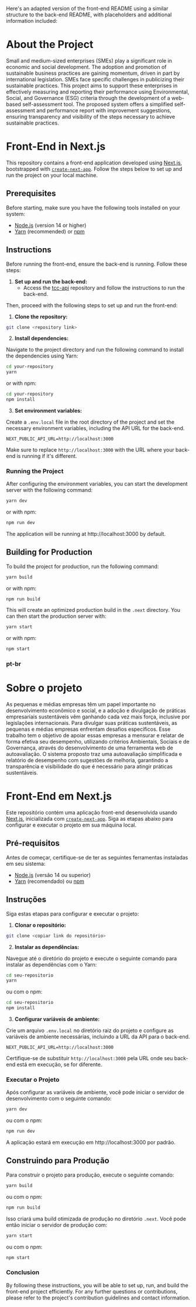 Here's an adapted version of the front-end README using a similar structure to the back-end README, with placeholders and additional information included:

# About the Project
Small and medium-sized enterprises (SMEs) play a significant role in economic and social development. The adoption and promotion of sustainable business practices are gaining momentum, driven in part by international legislation. SMEs face specific challenges in publicizing their sustainable practices. This project aims to support these enterprises in effectively measuring and reporting their performance using Environmental, Social, and Governance (ESG) criteria through the development of a web-based self-assessment tool. The proposed system offers a simplified self-assessment and performance report with improvement suggestions, ensuring transparency and visibility of the steps necessary to achieve sustainable practices.

# Front-End in Next.js

This repository contains a front-end application developed using [Next.js](https://nextjs.org/), bootstrapped with [`create-next-app`](https://github.com/vercel/next.js/tree/canary/packages/create-next-app). Follow the steps below to set up and run the project on your local machine.

## Prerequisites

Before starting, make sure you have the following tools installed on your system:

- [Node.js](https://nodejs.org/) (version 14 or higher)
- [Yarn](https://classic.yarnpkg.com/en/docs/install) (recommended) or [npm](https://www.npmjs.com/get-npm)

## Instructions

Before running the front-end, ensure the back-end is running. Follow these steps:

1. **Set up and run the back-end:**
   - Access the [tcc-api](https://github.com/ticflay/tcc-api) repository and follow the instructions to run the back-end.

Then, proceed with the following steps to set up and run the front-end:

1. **Clone the repository:**
```sh
git clone <repository link>
```

2. **Install dependencies:**

Navigate to the project directory and run the following command to install the dependencies using Yarn:

```sh
cd your-repository
yarn
```

or with npm:

```sh
cd your-repository
npm install
```

3. **Set environment variables:**

Create a `.env.local` file in the root directory of the project and set the necessary environment variables, including the API URL for the back-end.

```plaintext
NEXT_PUBLIC_API_URL=http://localhost:3000
```

Make sure to replace `http://localhost:3000` with the URL where your back-end is running if it's different.

### Running the Project

After configuring the environment variables, you can start the development server with the following command:

```sh
yarn dev
```

or with npm:

```sh
npm run dev
```

The application will be running at http://localhost:3000 by default.

## Building for Production

To build the project for production, run the following command:

```sh
yarn build
```

or with npm:

```sh
npm run build
```

This will create an optimized production build in the `.next` directory. You can then start the production server with:

```sh
yarn start
```

or with npm:

```sh
npm start
```

### pt-br
# Sobre o projeto
As pequenas e médias empresas têm um papel importante no desenvolvimento econômico e social, e a adoção e divulgação de práticas empresariais sustentáveis vêm ganhando cada vez mais força, inclusive por legislações internacionais. Para divulgar suas práticas sustentáveis, as pequenas e médias empresas enfrentam desafios específicos. Esse trabalho tem o objetivo de apoiar essas empresas a mensurar e relatar de forma efetiva seu desempenho, utilizando critérios Ambientais, Sociais e de Governança, através do desenvolvimento de uma ferramenta web de autoavaliação. O sistema proposto traz uma autoavaliação simplificada e relatório de desempenho com sugestões de melhoria, garantindo a transparência e visibilidade do que é necessário para atingir práticas sustentáveis.

# Front-End em Next.js

Este repositório contém uma aplicação front-end desenvolvida usando [Next.js](https://nextjs.org/), inicializada com [`create-next-app`](https://github.com/vercel/next.js/tree/canary/packages/create-next-app). Siga as etapas abaixo para configurar e executar o projeto em sua máquina local.

## Pré-requisitos

Antes de começar, certifique-se de ter as seguintes ferramentas instaladas em seu sistema:

- [Node.js](https://nodejs.org/) (versão 14 ou superior)
- [Yarn](https://classic.yarnpkg.com/en/docs/install) (recomendado) ou [npm](https://www.npmjs.com/get-npm)

## Instruções

Siga estas etapas para configurar e executar o projeto:

1. **Clonar o repositório:**
```sh
git clone <copiar link do repositório>
```

2. **Instalar as dependências:**

Navegue até o diretório do projeto e execute o seguinte comando para instalar as dependências com o Yarn:

```sh
cd seu-repositorio
yarn
```

ou com o npm:

```sh
cd seu-repositorio
npm install
```

3. **Configurar variáveis de ambiente:**

Crie um arquivo `.env.local` no diretório raiz do projeto e configure as variáveis de ambiente necessárias, incluindo a URL da API para o back-end.

```plaintext
NEXT_PUBLIC_API_URL=http://localhost:3000
```

Certifique-se de substituir `http://localhost:3000` pela URL onde seu back-end está em execução, se for diferente.

### Executar o Projeto

Após configurar as variáveis de ambiente, você pode iniciar o servidor de desenvolvimento com o seguinte comando:

```sh
yarn dev
```

ou com o npm:

```sh
npm run dev
```

A aplicação estará em execução em http://localhost:3000 por padrão.

## Construindo para Produção

Para construir o projeto para produção, execute o seguinte comando:

```sh
yarn build
```

ou com o npm:

```sh
npm run build
```

Isso criará uma build otimizada de produção no diretório `.next`. Você pode então iniciar o servidor de produção com:

```sh
yarn start
```

ou com o npm:

```sh
npm start
```

### Conclusion

By following these instructions, you will be able to set up, run, and build the front-end project efficiently. For any further questions or contributions, please refer to the project's contribution guidelines and contact information.
